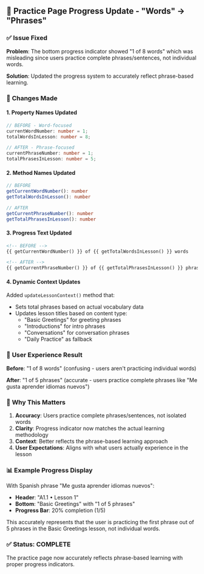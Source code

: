 ## 🔧 Practice Page Progress Update - "Words" → "Phrases"

### ✅ **Issue Fixed**

**Problem**: The bottom progress indicator showed "1 of 8 words" which was misleading since users practice complete phrases/sentences, not individual words.

**Solution**: Updated the progress system to accurately reflect phrase-based learning.

### 🔄 **Changes Made**

#### **1. Property Names Updated**
```typescript
// BEFORE - Word-focused
currentWordNumber: number = 1;
totalWordsInLesson: number = 8;

// AFTER - Phrase-focused  
currentPhraseNumber: number = 1;
totalPhrasesInLesson: number = 5;
```

#### **2. Method Names Updated**
```typescript
// BEFORE
getCurrentWordNumber(): number
getTotalWordsInLesson(): number

// AFTER
getCurrentPhraseNumber(): number
getTotalPhrasesInLesson(): number
```

#### **3. Progress Text Updated**
```html
<!-- BEFORE -->
{{ getCurrentWordNumber() }} of {{ getTotalWordsInLesson() }} words

<!-- AFTER -->
{{ getCurrentPhraseNumber() }} of {{ getTotalPhrasesInLesson() }} phrases
```

#### **4. Dynamic Context Updates**
Added `updateLessonContext()` method that:
- Sets total phrases based on actual vocabulary data
- Updates lesson titles based on content type:
  - "Basic Greetings" for greeting phrases
  - "Introductions" for intro phrases  
  - "Conversations" for conversation phrases
  - "Daily Practice" as fallback

### 📱 **User Experience Result**

**Before**: "1 of 8 words" (confusing - users aren't practicing individual words)

**After**: "1 of 5 phrases" (accurate - users practice complete phrases like "Me gusta aprender idiomas nuevos")

### 🎯 **Why This Matters**

1. **Accuracy**: Users practice complete phrases/sentences, not isolated words
2. **Clarity**: Progress indicator now matches the actual learning methodology
3. **Context**: Better reflects the phrase-based learning approach
4. **User Expectations**: Aligns with what users actually experience in the lesson

### 📊 **Example Progress Display**

With Spanish phrase "Me gusta aprender idiomas nuevos":
- **Header**: "A1.1 • Lesson 1" 
- **Bottom**: "Basic Greetings" with "1 of 5 phrases"
- **Progress Bar**: 20% completion (1/5)

This accurately represents that the user is practicing the first phrase out of 5 phrases in the Basic Greetings lesson, not individual words.

### ✅ **Status: COMPLETE**
The practice page now accurately reflects phrase-based learning with proper progress indicators.
